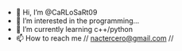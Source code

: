 - 👋 Hi, I’m @CaRLoSaRt09
- 👀 I’m interested in the programming...
- 🌱 I’m currently learning c++/python
- 📫 How to reach me // nactercero@gmail.com //

<!---
CaRLoSaRt09/CaRLoSaRt09
--->
